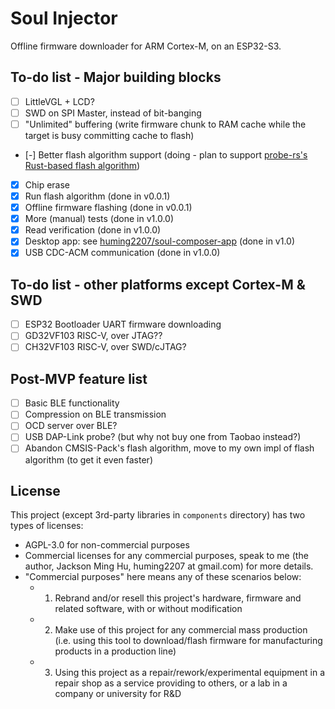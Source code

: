 # Soul Injector

Offline firmware downloader for ARM Cortex-M, on an ESP32-S3.

## To-do list - Major building blocks

- [ ] LittleVGL + LCD?
- [ ] SWD on SPI Master, instead of bit-banging
- [ ] "Unlimited" buffering (write firmware chunk to RAM cache while the target is busy committing cache to flash)
- [-] Better flash algorithm support (doing - plan to support [probe-rs's Rust-based flash algorithm](https://github.com/probe-rs/flash-algorithm-template))
- [x] Chip erase
- [x] Run flash algorithm (done in v0.0.1)
- [x] Offline firmware flashing (done in v0.0.1)
- [x] More (manual) tests (done in v1.0.0)
- [x] Read verification (done in v1.0.0)
- [x] Desktop app: see [huming2207/soul-composer-app](https://github.com/huming2207/soul-composer-app) (done in v1.0)
- [x] USB CDC-ACM communication (done in v1.0.0)

## To-do list - other platforms except Cortex-M & SWD

- [ ] ESP32 Bootloader UART firmware downloading 
- [ ] GD32VF103 RISC-V, over JTAG??
- [ ] CH32VF103 RISC-V, over SWD/cJTAG?

## Post-MVP feature list

- [ ] Basic BLE functionality
- [ ] Compression on BLE transmission
- [ ] OCD server over BLE?
- [ ] USB DAP-Link probe? (but why not buy one from Taobao instead?)
- [ ] Abandon CMSIS-Pack's flash algorithm, move to my own impl of flash algorithm (to get it even faster)

## License

This project (except 3rd-party libraries in `components` directory) has two types of licenses:
  - AGPL-3.0 for non-commercial purposes
  - Commercial licenses for any commercial purposes, speak to me (the author, Jackson Ming Hu, huming2207 at gmail.com) for more details.
  - "Commercial purposes" here means any of these scenarios below:
    - 1. Rebrand and/or resell this project's hardware, firmware and related software, with or without modification
    - 2. Make use of this project for any commercial mass production (i.e. using this tool to download/flash firmware for manufacturing products in a production line)
    - 3. Using this project as a repair/rework/experimental equipment in a repair shop as a service providing to others, or a lab in a company or university for R&D

